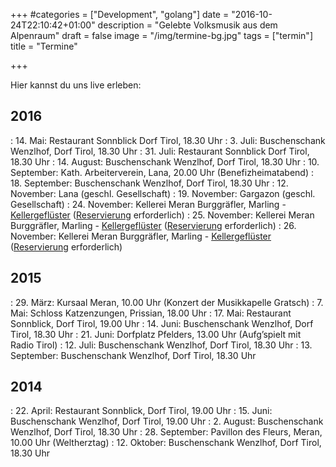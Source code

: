 +++
#categories = ["Development", "golang"]
date = "2016-10-24T22:10:42+01:00"
description = "Gelebte Volksmusik aus dem Alpenraum"
draft = false
image = "/img/termine-bg.jpg"
tags = ["termin"]
title = "Termine"

+++

Hier kannst du uns live erleben:

## 2016

:  14. Mai: Restaurant Sonnblick Dorf Tirol, 18.30 Uhr
:  3. Juli: Buschenschank Wenzlhof, Dorf Tirol, 18.30 Uhr
:  31. Juli: Restaurant Sonnblick Dorf Tirol, 18.30 Uhr
:  14. August: Buschenschank Wenzlhof, Dorf Tirol, 18.30 Uhr
:  10. September: Kath. Arbeiterverein, Lana, 20.00 Uhr (Benefizheimatabend)
:  18. September: Buschenschank Wenzlhof, Dorf Tirol, 18.30 Uhr
:  12. November: Lana (geschl. Gesellschaft)
:  19. November: Gargazon (geschl. Gesellschaft)
:  24. November: Kellerei Meran Burggräfler, Marling - [Kellergeflüster](/projekte) ([Reservierung](http://www.kultur.bz.it/index.php?mode=event&root=cal&evtID=67767&_lC=evt_list) erforderlich)
:  25. November: Kellerei Meran Burggräfler, Marling - [Kellergeflüster](/projekte) ([Reservierung](http://www.kultur.bz.it/index.php?mode=event&root=cal&evtID=67767&_lC=evt_list) erforderlich)
:  26. November: Kellerei Meran Burggräfler, Marling - [Kellergeflüster](/projekte) ([Reservierung](http://www.kultur.bz.it/index.php?mode=event&root=cal&evtID=67767&_lC=evt_list) erforderlich)

## 2015

:  29. März: Kursaal Meran, 10.00 Uhr (Konzert der Musikkapelle Gratsch)
:  7. Mai: Schloss Katzenzungen, Prissian, 18.00 Uhr
:  17. Mai: Restaurant Sonnblick, Dorf Tirol, 19.00 Uhr
:  14. Juni: Buschenschank Wenzlhof, Dorf Tirol, 18.30 Uhr
:  21. Juni: Dorfplatz Pfelders, 13.00 Uhr (Aufg’spielt mit Radio Tirol)
:  12. Juli: Buschenschank Wenzlhof, Dorf Tirol, 18.30 Uhr
:  13. September: Buschenschank Wenzlhof, Dorf Tirol, 18.30 Uhr


## 2014

:  22. April: Restaurant Sonnblick, Dorf Tirol, 19.00 Uhr
:  15. Juni: Buschenschank Wenzlhof, Dorf Tirol, 19.00 Uhr
:  2. August: Buschenschank Wenzlhof, Dorf Tirol, 18.30 Uhr
:  28. September: Pavillon des Fleurs, Meran, 10.00 Uhr (Weltherztag)
:  12. Oktober: Buschenschank Wenzlhof, Dorf Tirol, 18.30 Uhr

